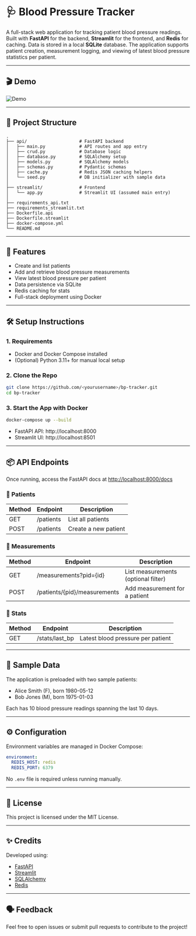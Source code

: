 # 🩺 Blood Pressure Tracker

A full-stack web application for tracking patient blood pressure readings. Built with **FastAPI** for the backend, **Streamlit** for the frontend, and **Redis** for caching. Data is stored in a local **SQLite** database. The application supports patient creation, measurement logging, and viewing of latest blood pressure statistics per patient.

---

## 🎬 Demo

![Demo](assets/demo.gif)

---

## 🧩 Project Structure

```
.
├── api/                    # FastAPI backend
│   ├── main.py             # API routes and app entry
│   ├── crud.py             # Database logic
│   ├── database.py         # SQLAlchemy setup
│   ├── models.py           # SQLAlchemy models
│   ├── schemas.py          # Pydantic schemas
│   ├── cache.py            # Redis JSON caching helpers
│   └── seed.py             # DB initializer with sample data
│
├── streamlit/              # Frontend
│   └── app.py              # Streamlit UI (assumed main entry)
│
├── requirements_api.txt
├── requirements_streamlit.txt
├── Dockerfile.api
├── Dockerfile.streamlit
├── docker-compose.yml
└── README.md
```

---

## 🚀 Features

- Create and list patients
- Add and retrieve blood pressure measurements
- View latest blood pressure per patient
- Data persistence via SQLite
- Redis caching for stats
- Full-stack deployment using Docker

---

## 🛠️ Setup Instructions

### 1. Requirements

- Docker and Docker Compose installed
- (Optional) Python 3.11+ for manual local setup

### 2. Clone the Repo

```bash
git clone https://github.com/<yourusername>/bp-tracker.git
cd bp-tracker
```

### 3. Start the App with Docker

```bash
docker-compose up --build
```

- FastAPI API: http://localhost:8000
- Streamlit UI: http://localhost:8501

---

## 📦 API Endpoints

Once running, access the FastAPI docs at [http://localhost:8000/docs](http://localhost:8000/docs)

### 🔹 Patients

| Method | Endpoint  | Description          |
| ------ | --------- | -------------------- |
| GET    | /patients | List all patients    |
| POST   | /patients | Create a new patient |

### 🔹 Measurements

| Method | Endpoint                     | Description                         |
| ------ | ---------------------------- | ----------------------------------- |
| GET    | /measurements?pid={id}       | List measurements (optional filter) |
| POST   | /patients/{pid}/measurements | Add measurement for a patient       |

### 🔹 Stats

| Method | Endpoint       | Description                       |
| ------ | -------------- | --------------------------------- |
| GET    | /stats/last_bp | Latest blood pressure per patient |

---

## 🧪 Sample Data

The application is preloaded with two sample patients:

- Alice Smith (F), born 1980-05-12
- Bob Jones (M), born 1975-01-03

Each has 10 blood pressure readings spanning the last 10 days.

---

## ⚙️ Configuration

Environment variables are managed in Docker Compose:

```yaml
environment:
  REDIS_HOST: redis
  REDIS_PORT: 6379
```

No `.env` file is required unless running manually.

---

## 📄 License

This project is licensed under the MIT License.

---

## ✨ Credits

Developed using:

- [FastAPI](https://fastapi.tiangolo.com/)
- [Streamlit](https://streamlit.io/)
- [SQLAlchemy](https://www.sqlalchemy.org/)
- [Redis](https://redis.io/)

---

## 🗣️ Feedback

Feel free to open issues or submit pull requests to contribute to the project!
